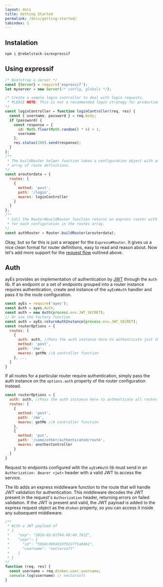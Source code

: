 ```yaml
---
layout: docs
title: Getting Started
permalink: /docs/getting-started/
tabindex: 1
---
```


## Instalation
```bash
npm i @rebelstack-io/expressif
```

## Using expressif
```js
/* Bootstrap a server */
const {Server} = require('expressif');
let myserver = new Server(/* config, globals */);

/* Create a sample login controller to deal with login requests.
 * PLEASE NOTE: This is not a recommended login strategy for production sites.
*/
const loginController = function loginController(req, res) {
  const { username, password } = req.body;
  if (password) {
    const response = {
      id: Math.floor(Math.random() * 6) + 1,
      username
    };
    res.status(200).send(response);
  }
};
/**
 * The buildRouter helper function takes a configuration object with an 
 * array of route definitions.
*/
const arouterdata = {
  routes: [
    {
      method: 'post',
      path: '/login',
      mwares: loginController
    }
  ]
};
/**
 * Call the Router#buildRouter function returns an express router with routes 
 * for each configuration in the routes array.
*/
const authRouter = Router.buildRouter(arouterdata);
```

Okay, but so far this is just a wrapper for the `Express#Router`. It gives us a nice clean format for router definitions, easy to read and reason about. Now let's add more support for the [request flow](#at-your-express-service) outlined above.

## Auth
ayEs provides an implementation of authentication by [JWT](https://jwt.io/) through the `Auth` lib. If an endpoint or a set of endpoints grouped into a router instance requires authentication, create and instance of the `ayEs#Auth` handler and pass it to the route configuration.
```js
const ayEs = require('ayes');
const Auth = ayes.Auth;
const auth = new Auth(process.env.JWT_SECRET);
// Or use the factory function
const auth = ayEs.returnAuthInstance(process.env.JWT_SECRET);
const routerOptions = {
  routes: [
    {
      auth: auth, //Pass the auth instance here to authenticate just the /me endpoint.
      method: 'post',
      path: '/me',
      mwares: getMe //A controller function
    }, ...
  ]
}
```
If all routes for a particular router require authentication, simply pass the auth instance on the `options.auth` property of the router configuration instead.
```js
const routerOptions = {
  auth: auth, //Pass the auth instance here to authenticate all routes by JWT.
  routes: [
    {
      method: 'post',
      path: '/me',
      mwares: getMe //A controller function
    }, 
    {
      method: 'put',
      path: '/some/other/authenticated/route',
      mwares: anotherController
    }
  ]
}
```

Request to endpoints configured with the `ayEs#Auth` lib must send in an `Authorization: Bearer <jwt>` header with a valid JWT to access the service.

The lib adds an express middleware function to the route that will handle JWT validation for authentication. This middleware decodes the JWT present in the request's `Authorization` header, returning errors on failed validation. If the JWT is present and valid, the JWT payload is added to the express request object as the `dtoken` property, so you can access it inside any subsequent middleware.

```js
/**
 * With a JWT payload of 
 * {
 *    "exp": "2018-03-01T04:49:49.781Z",
 *    "user": {
 *      "id": "596dcd99dd19f9227f5a94b1",
 *      "username": "nectarsoft"
 *    }
 * }
*/
function (req, res) {
  const username = req.dtoken.user.username;
  console.log(username) // nectarsoft
}
```
